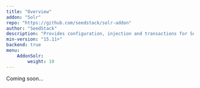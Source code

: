 ```yaml
---
title: "Overview"
addon: "Solr"
repo: "https://github.com/seedstack/solr-addon"
author: "SeedStack"
description: "Provides configuration, injection and transactions for Solr."
min-version: "15.11+"
backend: true
menu:
    AddonSolr:
        weight: 10
---
```


Coming soon...
